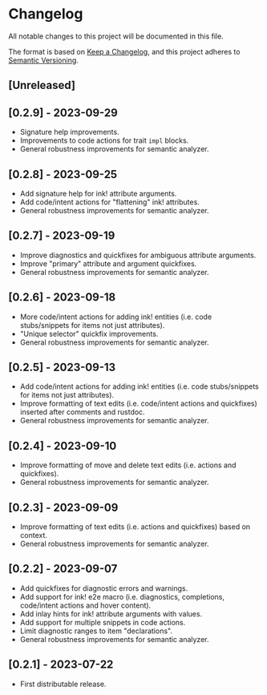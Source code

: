 # Changelog

All notable changes to this project will be documented in this file.

The format is based on [Keep a Changelog](https://keepachangelog.com/en/1.0.0/),
and this project adheres to [Semantic Versioning](https://semver.org/spec/v2.0.0.html).

## [Unreleased]

## [0.2.9] - 2023-09-29

- Signature help improvements.
- Improvements to code actions for trait `impl` blocks.
- General robustness improvements for semantic analyzer.

## [0.2.8] - 2023-09-25

- Add signature help for ink! attribute arguments.
- Add code/intent actions for "flattening" ink! attributes.
- General robustness improvements for semantic analyzer.

## [0.2.7] - 2023-09-19

- Improve diagnostics and quickfixes for ambiguous attribute arguments.
- Improve "primary" attribute and argument quickfixes.
- General robustness improvements for semantic analyzer.

## [0.2.6] - 2023-09-18

- More code/intent actions for adding ink! entities (i.e. code stubs/snippets for items not just attributes).
- "Unique selector" quickfix improvements.
- General robustness improvements for semantic analyzer.

## [0.2.5] - 2023-09-13

- Add code/intent actions for adding ink! entities (i.e. code stubs/snippets for items not just attributes).
- Improve formatting of text edits (i.e. code/intent actions and quickfixes) inserted after comments and rustdoc.
- General robustness improvements for semantic analyzer.

## [0.2.4] - 2023-09-10

- Improve formatting of move and delete text edits (i.e. actions and quickfixes).
- General robustness improvements for semantic analyzer.

## [0.2.3] - 2023-09-09

- Improve formatting of text edits (i.e. actions and quickfixes) based on context.
- General robustness improvements for semantic analyzer.

## [0.2.2] - 2023-09-07

- Add quickfixes for diagnostic errors and warnings.
- Add support for ink! e2e macro (i.e. diagnostics, completions, code/intent actions and hover content).
- Add inlay hints for ink! attribute arguments with values.
- Add support for multiple snippets in code actions.
- Limit diagnostic ranges to item "declarations".
- General robustness improvements for semantic analyzer.

## [0.2.1] - 2023-07-22

- First distributable release.
